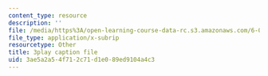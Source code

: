 ```yaml
---
content_type: resource
description: ''
file: /media/https%3A/open-learning-course-data-rc.s3.amazonaws.com/6-004-computation-structures-spring-2017/3ae5a2a54f712c71d1e089ed9104a4c3_56QUjMD3xoI.srt
file_type: application/x-subrip
resourcetype: Other
title: 3play caption file
uid: 3ae5a2a5-4f71-2c71-d1e0-89ed9104a4c3
---
```

